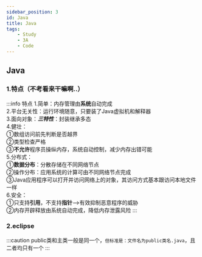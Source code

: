 ```yaml
---
sidebar_position: 3
id: Java
title: Java
tags:
    - Study
    - 3A
    - Code
---
```


## Java

### 1.特点（不考看来干嘛啊..）
:::info 特点
1.简单：内存管理由**系统**自动完成  
2.平台无关性：运行环境随意，只要装了Java虚拟机和解释器  
3.面向对象：***三特性***：封装继承多态  
4.健壮：  
①数组访问前先判断是否越界  
②类型检查严格  
③**不允许**程序员操纵内存，系统自动控制，减少内存出错可能  
5.分布式：  
①**数据分布**：分散存储在不同网络节点  
②操作分布：应用系统的计算可由不同网络节点完成  
③Java应用程序可以打开并访问网络上的对象，其访问方式基本跟访问本地文件一样  
6.安全：  
①只支持**引用**，不支持**指针**——>有效抑制恶意程序的威胁  
②内存开辟释放由系统自动完成，降低内存泄露风险
:::


### 2.eclipse 
:::caution
public类和主类一般是同一个，`但标准是：文件名为public类名.java`，且二者均只有一个
:::
